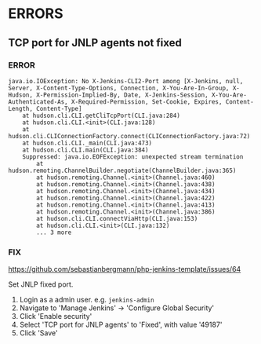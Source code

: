 
# ERRORS

## TCP port for JNLP agents not fixed

### ERROR

~~~
java.io.IOException: No X-Jenkins-CLI2-Port among [X-Jenkins, null, Server, X-Content-Type-Options, Connection, X-You-Are-In-Group, X-Hudson, X-Permission-Implied-By, Date, X-Jenkins-Session, X-You-Are-Authenticated-As, X-Required-Permission, Set-Cookie, Expires, Content-Length, Content-Type]
	at hudson.cli.CLI.getCliTcpPort(CLI.java:284)
	at hudson.cli.CLI.<init>(CLI.java:128)
	at hudson.cli.CLIConnectionFactory.connect(CLIConnectionFactory.java:72)
	at hudson.cli.CLI._main(CLI.java:473)
	at hudson.cli.CLI.main(CLI.java:384)
	Suppressed: java.io.EOFException: unexpected stream termination
		at hudson.remoting.ChannelBuilder.negotiate(ChannelBuilder.java:365)
		at hudson.remoting.Channel.<init>(Channel.java:460)
		at hudson.remoting.Channel.<init>(Channel.java:438)
		at hudson.remoting.Channel.<init>(Channel.java:434)
		at hudson.remoting.Channel.<init>(Channel.java:422)
		at hudson.remoting.Channel.<init>(Channel.java:413)
		at hudson.remoting.Channel.<init>(Channel.java:386)
		at hudson.cli.CLI.connectViaHttp(CLI.java:153)
		at hudson.cli.CLI.<init>(CLI.java:132)
		... 3 more
~~~

### FIX

<https://github.com/sebastianbergmann/php-jenkins-template/issues/64>

Set JNLP fixed port.

1. Login as a admin user. e.g. ```jenkins-admin```
2. Navigate to 'Manage Jenkins' -> 'Configure Global Security'
3. Click 'Enable security'
4. Select 'TCP port for JNLP agents' to 'Fixed', with value '49187'
5. Click 'Save'
